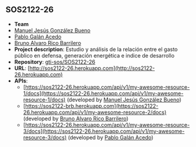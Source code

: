 ## SOS2122-26

- **Team**
 - [Manuel Jesús González Bueno](https://github.com/manueljgb)
  - [Pablo Galán Acedo](https://github.com/pabgalace)
  - [Bruno Alvaro Rico Barrilero](https://github.com/brico1994)
- **Project description**: Estudio y análisis de la relación entre el gasto público en defensa, generación energética e indice de desarrollo 
- **Repository**: [gti-sos/SOS2122-26](https://github.com/gti-sos/SOS2122-26)
- **URL**: [http://sos2122-26.herokuapp.com](http://sos2122-26.herokuapp.com)
-  **APIs**:
    - [https://sos2122-26.herokuapp.com/api/v1/my-awesome-resource-1/docs](https://sos2122-26.herokuapp.com/api/v1/my-awesome-resource-1/docs) (developed by [Manuel Jesús González Bueno](https://github.com/manueljgb))
    - [https://sos2122-brb.herokuapp.com](https://sos2122-26.herokuapp.com/api/v1/my-awesome-resource-2/docs) (developed by [Bruno Alvaro Rico Barrilero](https://github.com/brico1994))
    - [https://sos2122-26.herokuapp.com/api/v1/my-awesome-resource-3/docs](https://sos2122-26.herokuapp.com/api/v1/my-awesome-resource-3/docs) (developed by [Pablo Galán Acedo](https://github.com/pabgalace))
